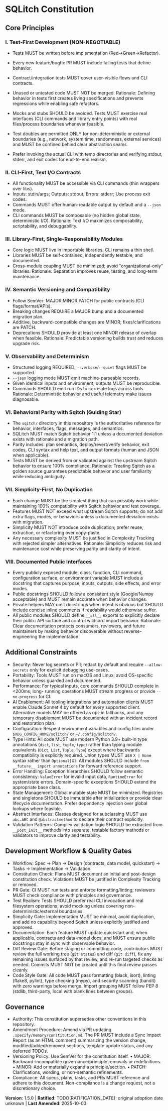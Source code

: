 <!--
 Sync Impact Report
- Version change: 1.4.0 → 1.5.0
- Added sections:
  • Additional Constraints — Type Hints, Error Handling, State Management, Abstract Interfaces, Validation Patterns (codifies Python best practices from code review)
- Modified sections:
  • VIII. Documented Public Interfaces — Added __all__ exports requirement
  • Development Workflow & Quality Gates — Added Code Style Gate with PEP 8 import grouping requirement
- Removed sections: None
- Templates requiring updates:
  ✅ Existing templates reviewed (no changes required)
  ⚠  RATIFICATION_DATE left as TODO pending project decision
- Rationale: Incorporates findings from 2025-10-03 comprehensive code review (REPORT.md)
  to standardize Python idioms, improve type safety, and ensure consistent code quality
  before scaling to full command handler implementation.
-->

# SQLitch Constitution

## Core Principles

### I. Test-First Development (NON-NEGOTIABLE)
- Tests MUST be written before implementation (Red→Green→Refactor).
- Every new feature/bugfix PR MUST include failing tests that define behavior.
- Contract/integration tests MUST cover user-visible flows and CLI contracts.
- Unused or untested code MUST NOT be merged.
Rationale: Defining behavior in tests first creates living specifications and prevents
regressions while enabling safe refactors.

- Mocks and stubs SHOULD be avoided. Tests MUST exercise real interfaces (CLI
  commands and library entry points) with real files/process boundaries whenever
  feasible.
- Test doubles are permitted ONLY for non-deterministic or external boundaries
  (e.g., network, system time, randomness, external services) and MUST be
  confined behind clear abstraction seams.
- Prefer invoking the actual CLI with temp directories and verifying stdout,
  stderr, and exit codes for end-to-end realism.

### II. CLI-First, Text I/O Contracts
- All functionality MUST be accessible via CLI commands (thin wrappers over libs).
- Inputs: stdin/args; Outputs: stdout; Errors: stderr; Use process exit codes.
- Commands MUST offer human-readable output by default and a `--json` mode.
- CLI commands MUST be composable (no hidden global state, deterministic I/O).
Rationale: Text I/O maximizes composability, scriptability, and debuggability.

### III. Library-First, Single-Responsibility Modules
- Core logic MUST live in importable libraries; CLI remains a thin shell.
- Libraries MUST be self-contained, independently testable, and documented.
- Cross-module coupling MUST be minimized; avoid "organizational-only" libraries.
Rationale: Separation improves reuse, testing, and long-term maintenance.

### IV. Semantic Versioning and Compatibility
- Follow SemVer: MAJOR.MINOR.PATCH for public contracts (CLI flags/format/APIs).
- Breaking changes REQUIRE a MAJOR bump and a documented migration plan.
- Additive, backward-compatible changes are MINOR; fixes/clarifications are PATCH.
- Deprecations SHOULD provide at least one MINOR release of overlap when feasible.
Rationale: Predictable versioning builds trust and reduces upgrade risk.

### V. Observability and Determinism
- Structured logging REQUIRED; `--verbose`/`--quiet` flags MUST be supported.
- `--json` logging mode MUST emit machine-parseable records.
- Given identical inputs and environment, outputs MUST be reproducible.
- Commands SHOULD emit run IDs to correlate logs across tools.
Rationale: Deterministic behavior and useful telemetry make issues diagnosable.

### VI. Behavioral Parity with Sqitch (Guiding Star)
- The `sqitch/` directory in this repository is the authoritative reference for
  behavior, interfaces, flags, messages, and semantics.
- SQLitch MUST match Sqitch behavior 1:1 unless a documented deviation exists
  with rationale and a migration path.
- Parity includes: plan semantics, deploy/revert/verify behavior, exit codes,
  CLI syntax and help text, and output formats (human and JSON when applicable).
- Tests MUST be derived from or validated against the upstream Sqitch behavior
  to ensure 100% compliance.
Rationale: Treating Sqitch as a golden source guarantees predictable behavior and
user familiarity while reducing ambiguity.

### VII. Simplicity-First, No Duplication
- Each change MUST be the simplest thing that can possibly work while maintaining
  100% compatibility with Sqitch behavior and test coverage.
- Features MUST NOT exceed what upstream Sqitch supports; do not add extra flags,
  modes, or behaviors unless a documented deviation exists with migration.
- Simplicity MUST NOT introduce code duplication; prefer reuse, extraction, or
  refactoring over copy-paste.
- Any necessary complexity MUST be justified in Complexity Tracking with rejected
  simpler alternatives.
Rationale: Simplicity reduces risk and maintenance cost while preserving parity
and clarity of intent.

### VIII. Documented Public Interfaces
- Every publicly exposed module, class, function, CLI command, configuration surface,
  or environment variable MUST include a docstring that captures purpose, inputs,
  outputs, side effects, and error modes.
- Public docstrings SHOULD follow a consistent style (Google/Numpy acceptable) and
  MUST remain accurate when behavior changes.
- Private helpers MAY omit docstrings when intent is obvious but SHOULD include
  concise inline comments if readability would otherwise suffer.
- All public modules SHOULD define `__all__` exports to explicitly declare their
  public API surface and control wildcard import behavior.
Rationale: Clear documentation protects consumers, reviewers, and future maintainers
by making behavior discoverable without reverse-engineering the implementation.

## Additional Constraints

- Security: Never log secrets or PII; redact by default and require `--allow-secrets`
  only for explicit debugging use-cases.
- Portability: Tools MUST run on macOS and Linux; avoid OS-specific behavior unless
  guarded and documented.
- Performance: For typical inputs, core commands SHOULD complete in <200ms; long-
  running operations MUST stream progress or provide `--no-progress` for CI.
- AI Enablement: All tooling integrations and automation clients MUST enable
  Claude Sonnet 4 by default for every supported client. Alternative models MAY
  be offered as opt-in fallbacks, and any temporary disablement MUST be
  documented with an incident record and restoration plan.
- Configuration: Respect environment variables and config files under
  `$XDG_CONFIG_HOME/sqlitch/` or `~/.config/sqlitch/`.
- Type Hints: All code MUST use modern Python 3.9+ built-in type annotations
  (`dict`, `list`, `tuple`, `type`) rather than typing module equivalents
  (`Dict`, `List`, `Tuple`, `Type`) except where backwards compatibility is
  explicitly required. Union types MUST use `X | None` syntax rather than
  `Optional[X]`. All modules SHOULD include `from __future__ import annotations`
  for forward reference support.
- Error Handling: Exception hierarchies SHOULD follow semantic consistency:
  `ValueError` for invalid input data, `RuntimeError` for system/state errors.
  Domain-specific exceptions SHOULD extend the appropriate base class.
- State Management: Global mutable state MUST be minimized. Registries and
  singletons SHOULD be immutable after initialization or provide clear lifecycle
  documentation. Prefer dependency injection over global lookups where feasible.
- Abstract Interfaces: Classes designed for subclassing MUST use `abc.ABC` and
  `@abstractmethod` to declare their contract explicitly.
- Validation Patterns: Complex validation logic SHOULD be extracted from
  `__post_init__` methods into separate, testable factory methods or validators
  to improve clarity and testability.

## Development Workflow & Quality Gates

- Workflow: Spec → Plan → Design (contracts, data model, quickstart) → Tasks →
  Implementation → Validation.
- Constitution Check: Plans MUST document an initial and post-design constitution
  check. Violations MUST be justified in Complexity Tracking or removed.
- PR Gate: CI MUST run tests and enforce formatting/linting; reviewers MUST check
  compliance with principles and governance.
- Test Realism: Tests SHOULD prefer real CLI invocation and real filesystem
  operations; avoid mocking unless covering non-deterministic/external boundaries.
- Simplicity Gate: Implementation MUST be minimal, avoid duplication, and add no
  capability beyond Sqitch unless explicitly justified and approved.
- Documentation: Each feature MUST update quickstart and, when applicable,
  contracts and data-model docs, and MUST ensure public docstrings stay in sync
  with observable behavior.
- Diff Review Gate: Before staging or committing code, contributors MUST review
  the full working tree (`git status`) and diff (`git diff`), fix any remaining
  issues surfaced by that review, and re-run targeted checks as needed. Commits
  MUST NOT be created until this final review passes cleanly.
- Code Style Gate: All code MUST pass formatting (black, isort), linting
  (flake8, pylint), type checking (mypy), and security scanning (bandit) with
  zero warnings before merge. Import grouping MUST follow PEP 8 (stdlib,
  third-party, local with blank lines between groups).

## Governance

- Authority: This constitution supersedes other conventions in this repository.
- Amendment Procedure: Amend via PR updating `.specify/memory/constitution.md`.
  The PR MUST include a Sync Impact Report (as an HTML comment) summarizing the
  version change, modified/added/removed sections, template update status, and
  any deferred TODOs.
- Versioning Policy: Use SemVer for the constitution itself.
  • MAJOR: Backward-incompatible governance/principle removals or redefinitions.
  • MINOR: Add or materially expand a principle/section.
  • PATCH: Clarifications, wording, or non-semantic refinements.
- Compliance: All specs, plans, tasks, and PRs MUST reference and adhere to this
  document. Non-compliance is a change request, not a discretionary choice.

**Version**: 1.5.0 | **Ratified**: TODO(RATIFICATION_DATE): original adoption date unknown | **Last Amended**: 2025-10-03